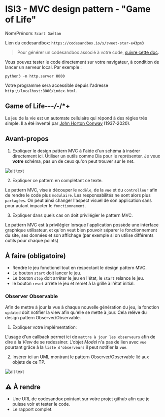 # ISI3 - MVC design pattern - "Game of Life"


Nom/Prénom: `Scart Gaëtan`

Lien du codesandbox: `https://codesandbox.io/s/sweet-star-e43pm3`

> Pour générer un codesandbox associé à votre code, [suivre cette doc](https://codesandbox.io/docs/importing#import-from-github).

Vous pouvez tester le code directement sur votre navigateur, à condition de lancer un serveur local. Par exemple :

```python3 -m http.server 8000```

Votre programme sera accessible depuis l'adresse `http://localhost:8000/index.html`.



## Game of Life--*-/*-/*+

Le jeu de la vie est un automate cellulaire qui répond à des règles très simple.
Il a été inventé par [John Horton Conway](https://fr.wikipedia.org/wiki/John_Horton_Conway) (1937-2020).

## Avant-propos

1. Expliquer le design pattern MVC à l'aide d'un schéma à insérer directement ici.
Utiliser un outils comme Dia pour le représenter. Je veux **votre** schéma, pas un de ceux qu'on peut trouver sur le net.

![alt text](/schemas/MVC.drawio.png)



2. Expliquer ce pattern en complétant ce texte.

Le pattern MVC, vise à découper le `modèle`, de la `vue` et du `controlleur` afin de rendre le code plus `modulaire`.
Les responsabilités ne sont alors plus `partagées`.
On peut ainsi changer l'aspect visuel de son application sans pour autant impacter le `fonctionnement`.

3. Expliquer dans quels cas on doit privilégier le pattern MVC.

Le pattern MVC est à privilégier lorsque l'application possède une interface graphique utilisateur, et qu'on veut bien pouvoir séparer le fonctionnement du site, ses données et son affichage (par exemple si
on utilise différents outils pour chaque points)



## À faire (obligatoire)

- Rendre le jeu fonctionel tout en respectant le design pattern MVC.
- Le bouton `start` doit lancer le jeu.
- Le bouton `stop` doit arrêter le jeu en l'état, le `start` relance le jeu.
- le bouton `reset` arrête le jeu et remet à la grille à l'état initial.

### Observer Observable

Afin de mettre à jour la vue à chaque nouvelle génération du jeu, la fonction `updated` doit notifier la view afin qu'elle se mette à jour.
Cela relève du design pattern Observer/Observable.

1. Expliquer votre implémentation:

L'usage d'un callback permet ici de `mettre à jour les observeurs` afin de dire à la _View_ de se redessiner.
L'objet _Model_ n'a pas de lien avec `vue` pourtant grâce à la `liste d'observeurs` il peut notifier la `vue`.

2. Insérer ici un UML montrant le pattern Observer/Observable lié aux objets de ce TP.

![alt text](/schema/Observeur.drawio.png)

## :warning: À rendre

- Une URL de codesandox pointant sur votre projet github afin que je puisse voir et tester le code.
- Le rapport complet.
